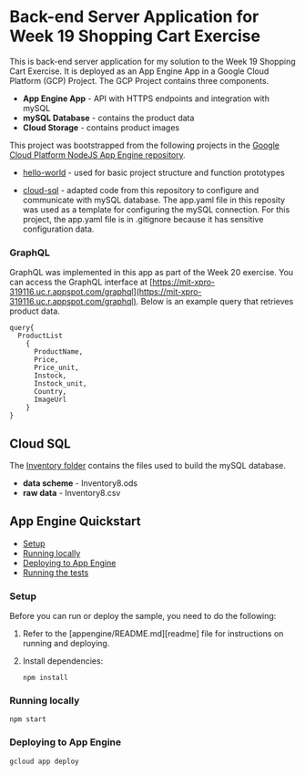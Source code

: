 # Back-end Server Application for Week 19 Shopping Cart Exercise
This is back-end server application for my solution to the Week 19 Shopping Cart Exercise. 
It is deployed as an App Engine App in a Google Cloud Platform (GCP) Project. 
The GCP Project contains three components.
* **App Engine App** - API with HTTPS endpoints and integration with mySQL
* **mySQL Database** - contains the product data
* **Cloud Storage** - contains product images 

This project was bootstrapped from the following projects in the [Google Cloud Platform NodeJS App Engine repository](https://github.com/GoogleCloudPlatform/nodejs-docs-samples/tree/master/appengine).

* [hello-world](https://github.com/GoogleCloudPlatform/nodejs-docs-samples/tree/master/appengine/hello-world/standard) - used for basic project structure and function prototypes

* [cloud-sql](https://github.com/GoogleCloudPlatform/nodejs-docs-samples/tree/master/cloud-sql/mysql/mysql) - adapted code from this repository to configure and communicate with mySQL database. The app.yaml file in this reposity was used as a template for configuring the mySQL connection. For this project, the app.yaml file is in .gitignore because it has sensitive configuration data.

### GraphQL
GraphQL was implemented in this app as part of the Week 20 exercise. You can access the GraphQL interface at [https://mit-xpro-319116.uc.r.appspot.com/graphql](https://mit-xpro-319116.uc.r.appspot.com/graphql). Below is an example query that retrieves product data. 
```
query{
  ProductList
  	{
      ProductName,
      Price,
      Price_unit,
      Instock,
      Instock_unit,
      Country,
      ImageUrl
    }
}
```
## Cloud SQL
The [Inventory folder](https://github.com/benjamingro/mit-xpro-shopping-cart-backend/tree/main/Inventory) contains the files used to build the mySQL database. 
* **data scheme** - Inventory8.ods
* **raw data** - Inventory8.csv 



## App Engine Quickstart 

* [Setup](#setup)
* [Running locally](#running-locally)
* [Deploying to App Engine](#deploying-to-app-engine)
* [Running the tests](#running-the-tests)

### Setup

Before you can run or deploy the sample, you need to do the following:

1.  Refer to the [appengine/README.md][readme] file for instructions on
    running and deploying.
1.  Install dependencies:

        npm install

### Running locally

    npm start

### Deploying to App Engine

    gcloud app deploy

